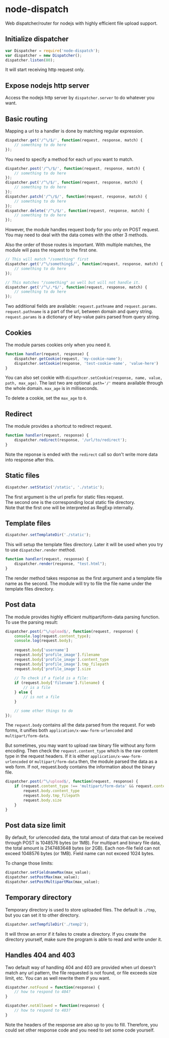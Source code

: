 # node-dispatch
Web dispatcher/router for nodejs with highly efficient file upload support.

## Initialize dispatcher
```javascript
var Dispatcher = require('node-dispatch');
var dispatcher = new Dispatcher();
dispatcher.listen(80);
```
It will start receiving http request only.

## Expose nodejs http server
Access the nodejs http server by `dispatcher.server` to do whatever you want.

## Basic routing
Mapping a url to a handler is done by matching regular expression.  
```javascript
dispatcher.get('/^\/$/', function(request, response, match) {
    // something to do here
});
```

You need to specify a method for each url you want to match.  
```javascript
dispatcher.post('/^\/$/', function(request, response, match) {
    // something to do here
});
dispatcher.put('/^\/$/', function(request, response, match) {
    // something to do here
});
dispatcher.patch('/^\/$/', function(request, response, match) {
    // something to do here
});
dispatcher.delete('/^\/$/', function(request, response, match) {
    // something to do here
});
```
However, the module handles request body for you only on POST request. You may need to deal with the data comes with the other 3 methods.  

Also the order of those routes is important. With multiple matches, the module will pass the request to the first one.  
```javascript
// This will match "/something" first
dispatcher.get('/^\/something$/', function(request, response, match) {
    // something to do here
});

// This matches "/something" as well but will not handle it.
dispatcher.get('/^\/.*$/', function(request, response, match) {
    // something to do here
});
```

Two additional fields are available: `request.pathname` and `request.params`. `request.pathname` is a part of the url, between domain and query string. `request.params` is a dictionary of key-value pairs parsed from query string.

## Cookies
The module parses cookies only when you need it.
```javascript
function handler(request, response) {
    dispatcher.getCookie(request, 'my-cookie-name');
    dispatcher.setCookie(response, 'test-cookie-name', 'value-here')
}
```
You can also set cookie with `dispathcer.setCookie(response, name, value, path, max_age)`. The last two are optional. `path='/'` means available through the whole domain. `max_age` is in milliseconds.  

To delete a cookie, set the `max_age` to `0`.  

## Redirect
The module provides a shortcut to redirect request.  
```javascript
function handler(request, response) {
    dispatcher.redirect(response, '/url/to/redirect');
}
```
Note the reponse is ended with the `redirect` call so don't write more data into response after this.

## Static files
```javascript
dispatcher.setStatic('/static', './static');
```
The first argument is the url prefix for static files request.  
The second one is the corresponding local static file directory.  
Note that the first one will be interpreted as RegExp internally.  

## Template files
```javascript
dispatcher.setTemplateDir('./static');
```
This will setup the template files directory. Later it will be used when you try to use `dispatcher.render` method.  
```javascript
function handler(request, response) {
    dispatcher.render(response, "test.html");
}
```
The render method takes response as the first argument and a template file name as the second. The module will try to file the file name under the template files directory.  

## Post data
The module provides highly efficient multipart/form-data parsing function. To use the parsing result:  
```javascript
dispatcher.post(/^\/upload$/, function(request, response) {
    console.log(request.content_type);
    console.log(request.body);
    
    request.body['username']
    request.body['profile_image'].filename
    request.body['profile_image'].content_type
    request.body['profile_image'].tmp_filepath
    request.body['profile_image'].size
    
    // To check if a field is a file:
    if (request.body['filename'].filename) {
        // is a file
    } else {
        // is not a file
    }

    // some other things to do
});
```
The `request.body` contains all the data parsed from the request. For web forms, it unifies both `application/x-www-form-urlencoded` and `multipart/form-data`.  

But sometimes, you may want to upload raw binary file without any form encoding. Then check the `request.content_type` which is the raw content type in the request headers. If it is either `application/x-www-form-urlencoded` or `multipart/form-data` then, the module parsed the data as a web form. If not, request.body contains the information about the binary file.  
```javascript
dispatcher.post(/^\/upload$/, function(request, response) {
    if (request.content_type !== 'multipart/form-data' && request.content_type !== 'application/x-www-form-urlencoded') {
        request.body.content_type
        request.body.tmp_filepath
        request.body.size
    }
}
```

## Post data size limit
By default, for urlencoded data, the total amout of data that can be received through POST is 1048576 bytes (or 1MB).
For multipart and binary file data, the total amount is 2147483648 bytes (or 2GB). Each non-file field can not exceed 1048576 bytes (or 1MB). Field name can not exceed 1024 bytes.  

To change those limits:
```javascript
dispatcher.setFieldnameMax(max_value);
dispatcher.setPostMax(max_value);
dispatcher.setPostMultipartMax(max_value);
```

## Temporary directory
Temporary directory is used to store uploaded files. The default is `./tmp`, but you can set it to other directory.
```javascript
dispatcher.setTempfileDir('./temp2');
```
It will throw an error if it failes to create a directory. If you create the directory yourself, make sure the program is able to read and write under it.

## Handles 404 and 403
Two default way of handling 404 and 403 are provided when url doesn't match any url pattern, the file requested is not found, or file exceeds size limit, etc. You can as well rewrite them if you want.
```javascript
dispatcher.notFound = function(response) {
    // how to respond to 404?
}

dispatcher.notAllowed = function(response) {
    // how to respond to 403?
}
```
Note the headers of the response are also up to you to fill. Therefore, you could set other response code and you need to set some code yourself.